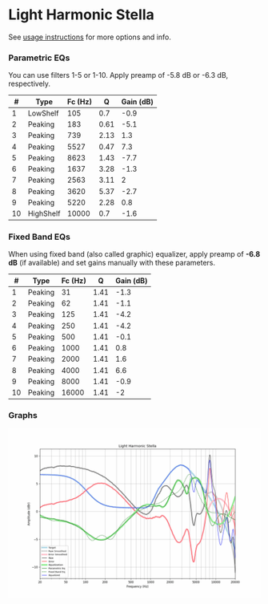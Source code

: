 # Light Harmonic Stella
See [usage instructions](https://github.com/jaakkopasanen/AutoEq#usage) for more options and info.

### Parametric EQs
You can use filters 1-5 or 1-10. Apply preamp of -5.8 dB or -6.3 dB, respectively.

|   # | Type      |   Fc (Hz) |    Q |   Gain (dB) |
|-----|-----------|-----------|------|-------------|
|   1 | LowShelf  |       105 | 0.7  |        -0.9 |
|   2 | Peaking   |       183 | 0.61 |        -5.1 |
|   3 | Peaking   |       739 | 2.13 |         1.3 |
|   4 | Peaking   |      5527 | 0.47 |         7.3 |
|   5 | Peaking   |      8623 | 1.43 |        -7.7 |
|   6 | Peaking   |      1637 | 3.28 |        -1.3 |
|   7 | Peaking   |      2563 | 3.11 |         2   |
|   8 | Peaking   |      3620 | 5.37 |        -2.7 |
|   9 | Peaking   |      5220 | 2.28 |         0.8 |
|  10 | HighShelf |     10000 | 0.7  |        -1.6 |

### Fixed Band EQs
When using fixed band (also called graphic) equalizer, apply preamp of **-6.8 dB** (if available) and set gains manually with these parameters.

|   # | Type    |   Fc (Hz) |    Q |   Gain (dB) |
|-----|---------|-----------|------|-------------|
|   1 | Peaking |        31 | 1.41 |        -1.3 |
|   2 | Peaking |        62 | 1.41 |        -1.1 |
|   3 | Peaking |       125 | 1.41 |        -4.2 |
|   4 | Peaking |       250 | 1.41 |        -4.2 |
|   5 | Peaking |       500 | 1.41 |        -0.1 |
|   6 | Peaking |      1000 | 1.41 |         0.8 |
|   7 | Peaking |      2000 | 1.41 |         1.6 |
|   8 | Peaking |      4000 | 1.41 |         6.6 |
|   9 | Peaking |      8000 | 1.41 |        -0.9 |
|  10 | Peaking |     16000 | 1.41 |        -2   |

### Graphs
![](./Light%20Harmonic%20Stella.png)
